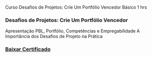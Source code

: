 Curso Desafios de Projetos: Crie Um Portfólio Vencedor
Básico
1 hrs

### Desafios de Projetos: Crie Um Portfólio Vencedor
Apresentação
PBL, Portfólio, Competências e Empregabilidade
A Importância dos Desafios de Projeto na Prática


### [Baixar Certificado](https://hermes.dio.me/certificates/E41E1E9E.pdf)

